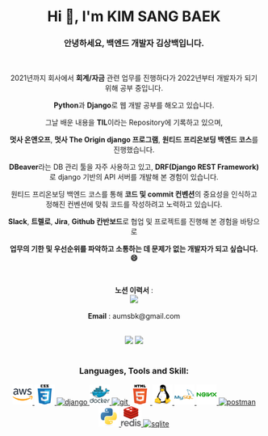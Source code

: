<!--
**tkdqor/tkdqor** is a ✨ _special_ ✨ repository because its `README.md` (this file) appears on your GitHub profile.

Here are some ideas to get you started:

- 🔭 I’m currently working on ...
- 🌱 I’m currently learning ...
- 👯 I’m looking to collaborate on ...
- 🤔 I’m looking for help with ...
- 💬 Ask me about ...
- 📫 How to reach me: ...
- 😄 Pronouns: ...
- ⚡ Fun fact: ...
-->

<h1 align="center">Hi 👋, I'm KIM SANG BAEK</h1>
<h3 align="center">안녕하세요, 백엔드 개발자 김상백입니다.</h3>

<br>

<p align="center">2021년까지 회사에서 <b>회계/자금</b> 관련 업무를 진행하다가 2022년부터 개발자가 되기 위해 공부 중입니다.</p>
<p align="center"><b>Python</b>과 <b>Django</b>로 웹 개발 공부를 해오고 있습니다.</p>
<p align="center">그날 배운 내용을 <b>TIL</b>이라는 Repository에 기록하고 있으며,</p>
<p align="center"><b>멋사 온앤오프</b>, <b>멋사 The Origin django 프로그램</b>, <b>원티드 프리온보딩 백엔드 코스</b>를 진행했습니다.</p>
<p align="center"><b>DBeaver</b>라는 DB 관리 툴을 자주 사용하고 있고, <b>DRF(Django REST Framework)</b>로 django 기반의 API 서버를 개발해 본 경험이 있습니다.</p>
<p align="center">원티드 프리온보딩 백엔드 코스를 통해 <b>코드 및 commit 컨벤션</b>의 중요성을 인식하고 정해진 컨벤션에 맞춰 코드를 작성하려고 노력하고 있습니다.</p>
<p align="center"><b>Slack</b>, <b>트렐로</b>, <b>Jira</b>, <b>Github 칸반보드</b>로 협업 및 프로젝트를 진행해 본 경험을 바탕으로</p>
<p align="center"><b>업무의 기한 및 우선순위를 파악하고 소통하는 데 문제가 없는 개발자가 되고 싶습니다.😄</b></p>

<br>

<p align="center">
<b>노션 이력서</b> : <br>
<a href="https://cuddly-bacon-1e3.notion.site/6dbf47cfd9174ca4a588459594fb1c62">
<img src="https://img.shields.io/badge/Notion-000000?style=flat-square&logo=Notion&logoColor=white"/>
</a>
</p>
<p align="center"><b>Email</b> : aumsbk@gmail.com</p>

<br>

<div align="center">
<img src="https://github-readme-stats.vercel.app/api/top-langs/?username=tkdqor&layout=compact&theme=github_dark" height="165">
<img src="https://github-readme-stats.vercel.app/api?username=tkdqor&show_icons=true&theme=github_dark" height="165">
</div>

<br>

<h3 align="center">Languages, Tools and Skill:</h3>
<p align="center"> <a href="https://aws.amazon.com" target="_blank" rel="noreferrer"> <img src="https://raw.githubusercontent.com/devicons/devicon/master/icons/amazonwebservices/amazonwebservices-original-wordmark.svg" alt="aws" width="40" height="40"/> </a> <a href="https://www.w3schools.com/css/" target="_blank" rel="noreferrer"> <img src="https://raw.githubusercontent.com/devicons/devicon/master/icons/css3/css3-original-wordmark.svg" alt="css3" width="40" height="40"/> </a> <a href="https://www.djangoproject.com/" target="_blank" rel="noreferrer"> <img src="https://cdn.worldvectorlogo.com/logos/django.svg" alt="django" width="40" height="40"/> </a> <a href="https://www.docker.com/" target="_blank" rel="noreferrer"> <img src="https://raw.githubusercontent.com/devicons/devicon/master/icons/docker/docker-original-wordmark.svg" alt="docker" width="40" height="40"/> </a> <a href="https://git-scm.com/" target="_blank" rel="noreferrer"> <img src="https://www.vectorlogo.zone/logos/git-scm/git-scm-icon.svg" alt="git" width="40" height="40"/> </a> <a href="https://www.w3.org/html/" target="_blank" rel="noreferrer"> <img src="https://raw.githubusercontent.com/devicons/devicon/master/icons/html5/html5-original-wordmark.svg" alt="html5" width="40" height="40"/> </a> <a href="https://www.linux.org/" target="_blank" rel="noreferrer"> <img src="https://raw.githubusercontent.com/devicons/devicon/master/icons/linux/linux-original.svg" alt="linux" width="40" height="40"/> </a> <a href="https://www.mysql.com/" target="_blank" rel="noreferrer"> <img src="https://raw.githubusercontent.com/devicons/devicon/master/icons/mysql/mysql-original-wordmark.svg" alt="mysql" width="40" height="40"/> </a> <a href="https://www.nginx.com" target="_blank" rel="noreferrer"> <img src="https://raw.githubusercontent.com/devicons/devicon/master/icons/nginx/nginx-original.svg" alt="nginx" width="40" height="40"/> </a> <a href="https://postman.com" target="_blank" rel="noreferrer"> <img src="https://www.vectorlogo.zone/logos/getpostman/getpostman-icon.svg" alt="postman" width="40" height="40"/> </a> <a href="https://www.python.org" target="_blank" rel="noreferrer"> <img src="https://raw.githubusercontent.com/devicons/devicon/master/icons/python/python-original.svg" alt="python" width="40" height="40"/> </a> <a href="https://redis.io" target="_blank" rel="noreferrer"> <img src="https://raw.githubusercontent.com/devicons/devicon/master/icons/redis/redis-original-wordmark.svg" alt="redis" width="40" height="40"/> </a> <a href="https://www.sqlite.org/" target="_blank" rel="noreferrer"> <img src="https://www.vectorlogo.zone/logos/sqlite/sqlite-icon.svg" alt="sqlite" width="40" height="40"/> </a> </p>
